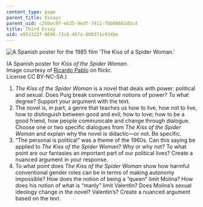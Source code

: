 ```yaml
---
content_type: page
parent_title: Essays
parent_uid: c25bec97-eb35-9edf-7411-fbb08661dbcd
title: Third Essay
uid: e952322f-0696-73c6-467a-080371c934be
---
```


![A Spanish poster for the 1985 film 'The Kiss of a Spider Woman.'](BASEURL_PLACEHOLDER/resources/mit21l-019s17_kissspiderwoman)  

(A Spanish poster for _Kiss of the Spider Woman_.  
Image courtesy of [Ricardo Pablo](https://flic.kr/p/p715on) on flickr.  
License CC BY-NC-SA.)

1.  _The Kiss of the Spider Woman_ is a novel that deals with power: political and sexual. Does Puig break conventional notions of power? To what degree? Support your argument with the text.
2.  The novel is, in part, a genre that teaches us how to live, how not to live, how to distinguish between good and evil; how to love; how to be a good friend, how people communicate and change through dialogue. Choose one or two specific dialogues from _The Kiss of the Spider Woman_ and explain why the novel is didactic—or not. Be specific.
3.  “The personal is political” was a theme of the 1960s. Can this saying be applied to _The Kiss of the Spider Woman_? Why or why not? To what point are our fantasies an important part of our political lives? Create a nuanced argument in your response.
4.  To what point does _The Kiss of the Spider Woman_ show how harmful conventional gender roles can be in terms of making autonomy impossible? How does the notion of being a “queen” limit Molina? How does his notion of what is “manly” limit Valentin? Does Molina’s sexual ideology change in the novel? Valentin’s? Create a nuanced argument based on the text.